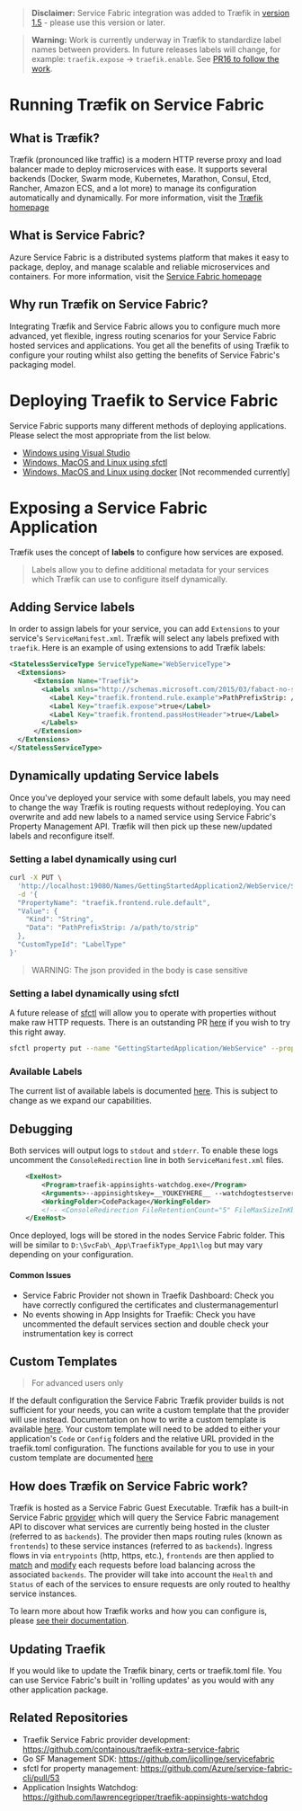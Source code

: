> **Disclaimer:**
Service Fabric integration was added to Træfik in [version 1.5](https://github.com/containous/traefik/releases/tag/v1.5.0) - please use this version or later.

> **Warning:**
Work is currently underway in Træfik to standardize label names between providers. In future releases labels will change, for example: `traefik.expose` -> `traefik.enable`. See [PR16 to follow the work](https://github.com/containous/traefik-extra-service-fabric/pull/16).

# Running Træfik on Service Fabric

## What is Træfik?
Træfik (pronounced like traffic) is a modern HTTP reverse proxy and load balancer made to deploy microservices with ease. It supports several backends (Docker, Swarm mode, Kubernetes, Marathon, Consul, Etcd, Rancher, Amazon ECS, and a lot more) to manage its configuration automatically and dynamically.
For more information, visit the [Træfik homepage](https://traefik.io/)

## What is Service Fabric?
Azure Service Fabric is a distributed systems platform that makes it easy to package, deploy, and manage scalable and reliable microservices and containers.
For more information, visit the [Service Fabric homepage](https://azure.microsoft.com/en-gb/services/service-fabric/)

## Why run Træfik on Service Fabric?
Integrating Træfik and Service Fabric allows you to configure much more advanced, yet flexible, ingress routing scenarios for your Service Fabric hosted services and applications. You get all the benefits of using Træfik to configure your routing whilst also getting the benefits of Service Fabric's packaging model.

# Deploying Traefik to Service Fabric
Service Fabric supports many different methods of deploying applications. Please select the most appropriate from the list below.
* [Windows using Visual Studio](Docs/Deployments/VisualStudio.MD)
* [Windows, MacOS and Linux using sfctl](Docs/Deployments/sfctl.MD)
* [Windows, MacOS and Linux using docker](Docs/Deployments/docker.MD) [Not recommended currently]

# Exposing a Service Fabric Application
Træfik uses the concept of **labels** to configure how services are exposed.

> Labels allow you to define additional metadata for your services which Træfik can use to configure itself dynamically.

## Adding Service labels
In order to assign labels for your service, you can add `Extensions` to your service's `ServiceManifest.xml`. Træfik will select any labels prefixed with `traefik`. Here is an example of using extensions to add Træfik labels:

```xml
<StatelessServiceType ServiceTypeName="WebServiceType">
  <Extensions>
      <Extension Name="Traefik">
        <Labels xmlns="http://schemas.microsoft.com/2015/03/fabact-no-schema">
          <Label Key="traefik.frontend.rule.example">PathPrefixStrip: /a/path/to/strip</Label>
          <Label Key="traefik.expose">true</Label>
          <Label Key="traefik.frontend.passHostHeader">true</Label>
        </Labels>
      </Extension>
  </Extensions>
</StatelessServiceType>
```

## Dynamically updating Service labels
Once you've deployed your service with some default labels, you may need to change the way Træfik is routing requests without redeploying. You can overwrite and add new labels to a named service using Service Fabric's Property Management API. Træfik will then pick up these new/updated labels and reconfigure itself.

### Setting a label dynamically using curl
```bash
curl -X PUT \
  'http://localhost:19080/Names/GettingStartedApplication2/WebService/$/GetProperty?api-version=6.0&IncludeValues=true' \
  -d '{
  "PropertyName": "traefik.frontend.rule.default",
  "Value": {
    "Kind": "String",
    "Data": "PathPrefixStrip: /a/path/to/strip"
  },
  "CustomTypeId": "LabelType"
}'
```

> WARNING: The json provided in the body is case sensitive

### Setting a label dynamically using sfctl
A future release of [sfctl](https://docs.microsoft.com/en-us/azure/service-fabric/service-fabric-cli) will allow you to operate with properties without make raw HTTP requests. There is an outstanding PR [here](https://docs.microsoft.com/en-us/azure/service-fabric/service-fabric-cli) if you wish to try this right away.

```bash
sfctl property put --name "GettingStartedApplication/WebService" --property-description "{\"PropertyName\":\"traefik.frontend.rule.default\",\"Value\":{\"Kind\":\"String\",\"Data\":\"PathPrefixStrip: /a/path/to/strip\"}}"
```

### Available Labels
The current list of available labels is documented [here](https://master--traefik-docs.netlify.com/configuration/backends/servicefabric/). This is subject to change as we expand our capabilities.

## Debugging 
Both services will output logs to `stdout` and `stderr`. To enable these logs uncomment the `ConsoleRedirection` line in both `ServiceManifest.xml` files. 

``` xml
    <ExeHost>
        <Program>traefik-appinsights-watchdog.exe</Program>
        <Arguments>--appinsightskey=__YOUKEYHERE__ --watchdogtestserverport=29001 --pollintervalsec=60 --debug=true</Arguments>
        <WorkingFolder>CodePackage</WorkingFolder>
        <!-- <ConsoleRedirection FileRetentionCount="5" FileMaxSizeInKb="2048" /> -->
    </ExeHost>
```

Once deployed, logs will be stored in the nodes Service Fabric folder. This will be similar to `D:\SvcFab\_App\TraefikType_App1\log` but may vary depending on your configuration.

#### Common Issues

- Service Fabric Provider not shown in Traefik Dashboard: Check you have correctly configured the certificates and clustermanagementurl
- No events showing in App Insights for Traefik: Check you have uncommented the default services section and double check your instrumentation key is correct

## Custom Templates
> For advanced users only

If the default configuration the Service Fabric Træfik provider builds is not sufficient for your needs, you can write a custom template that the provider will use instead. Documentation on how to write a custom template is available [here](https://docs.traefik.io/configuration/commons/#override-default-configuration-template). Your custom template will need to be added to either your application's `Code` or `Config` folders and the relative URL provided in the traefik.toml configuration.
The functions available for you to use in your custom template are documented [here](https://github.com/jjcollinge/traefik-on-service-fabric/blob/master/Docs/CustomTemplates.MD)

## How does Træfik on Service Fabric work?
Træfik is hosted as a Service Fabric Guest Executable. Træfik has a built-in Service Fabric [provider](https://github.com/containous/traefik/tree/master/provider) which will query the Service Fabric management API to discover what services are currently being hosted in the cluster (referred to as `backends`). The provider then maps routing rules (known as `frontends`) to these service instances (referred to as `backends`). Ingress flows in via `entrypoints` (http, https, etc.), `frontends` are then applied to [match](https://docs.traefik.io/basics/#matchers) and [modify](https://docs.traefik.io/basics/#modifiers) each requests before load balancing across the associated `backends`. The provider will take into account the `Health` and `Status` of each of the services to ensure requests are only routed to healthy service instances.

To learn more about how Træfik works and how you can configure is, please [see their documentation](https://docs.traefik.io/basics/).

## Updating Traefik
If you would like to update the Træfik binary, certs or traefik.toml file. You can use Service Fabric's built in 'rolling updates' as you would with any other application package.

## Related Repositories
- Traefik Service Fabric provider development: https://github.com/containous/traefik-extra-service-fabric
- Go SF Management SDK: https://github.com/jjcollinge/servicefabric
- sfctl for property management: https://github.com/Azure/service-fabric-cli/pull/53
- Application Insights Watchdog: https://github.com/lawrencegripper/traefik-appinsights-watchdog
